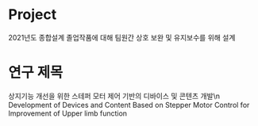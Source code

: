 # Project
2021년도 종합설계 졸업작품에 대해 팀원간 상호 보완 및 유지보수를 위해 설계

# 연구 제목
상지기능 개선을 위한 스테퍼 모터 제어 기반의 디바이스 및 콘텐츠 개발\n
Development of Devices and Content Based on Stepper Motor Control for Improvement of Upper limb function
